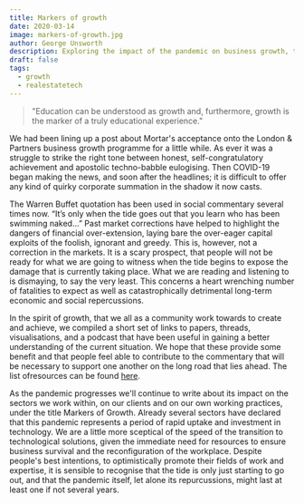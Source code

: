 ```yaml
---
title: Markers of growth
date: 2020-03-14
image: markers-of-growth.jpg
author: George Unsworth
description: Exploring the impact of the pandemic on business growth, technology adoption, and the long-term challenges facing communities.
draft: false
tags:
  - growth
  - realestatetech
---
```


> "Education can be understood as growth and, furthermore, growth is the marker of a truly educational experience."

We had been lining up a post about Mortar's acceptance onto the London & Partners business growth programme for a little while. As ever it was a struggle to strike the right tone between honest, self-congratulatory achievement and apostolic techno-babble eulogising. Then COVID-19 began making the news, and soon after the headlines; it is difficult to offer any kind of quirky corporate summation in the shadow it now casts.

The Warren Buffet quotation has been used in social commentary several times now. “It’s only when the tide goes out that you learn who has been swimming naked...” Past market corrections have helped to highlight the dangers of financial over-extension, laying bare the over-eager capital exploits of the foolish, ignorant and greedy. This is, however, not a correction in the markets. It is a scary prospect, that people will not be ready for what we are going to witness when the tide begins to expose the damage that is currently taking place. What we are reading and listening to is dismaying, to say the very least. This concerns a heart wrenching number of fatalities to expect as well as catastrophically detrimental long-term economic and social repercussions.

In the spirit of growth, that we all as a community work towards to create and achieve, we compiled a short set of links to papers, threads, visualisations, and a podcast that have been useful in gaining a better understanding of the current situation. We hope that these provide some benefit and that people feel able to contribute to the commentary that will be necessary to support one another on the long road that lies ahead. The list ofresources can be found [here](https://www.linkedin.com/pulse/markers-growth-george-unsworth/?trackingId=97nSobu9Fhsy%2F4m6Ah1P%2Fg%3D%3D).

As the pandemic progresses we'll continue to write about its impact on the sectors we work within, on our clients and on our own working practices, under the title Markers of Growth. Already several sectors have declared that this pandemic represents a period of rapid uptake and investment in technology. We are a little more sceptical of the speed of the transition to technological solutions, given the immediate need for resources to ensure business survival and the reconfiguration of the workplace. Despite people's best intentions, to optimistically promote their fields of work and expertise, it is sensible to recognise that the tide is only just starting to go out, and that the pandemic itself, let alone its repurcussions, might last at least one if not several years. 
